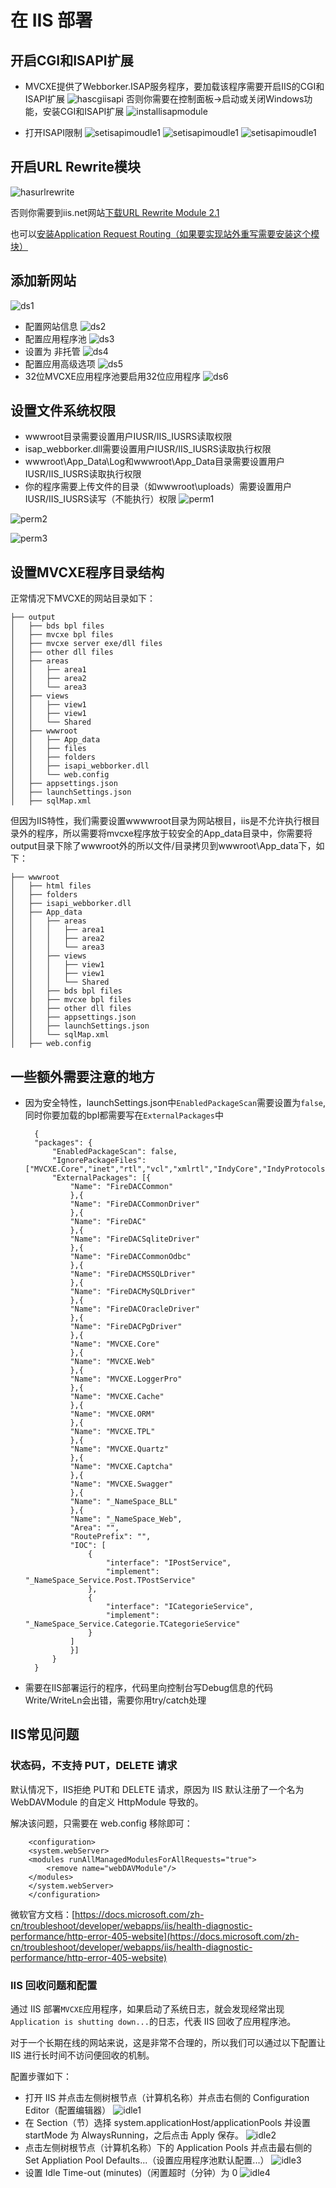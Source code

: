 # 在 IIS 部署

## 开启CGI和ISAPI扩展
- MVCXE提供了Webborker.ISAP服务程序，要加载该程序需要开启IIS的CGI和ISAPI扩展
![hascgiisapi](../images/hascgiisapi.png)
否则你需要在控制面板->启动或关闭Windows功能，安装CGI和ISAPI扩展
![installisapmodule](../images/installisapmodule.png)

- 打开ISAPI限制
![setisapimoudle1](../images/setisapimoudle1.png)
![setisapimoudle1](../images/setisapimoudle2.png)
![setisapimoudle1](../images/setisapimoudle3.png)

## 开启URL Rewrite模块
![hasurlrewrite](../images/hasurlrewrite.png)

否则你需要到iis.net网站[下载URL Rewrite Module 2.1](http://www.iis.net/downloads/microsoft/url-rewrite)

也可以[安装Application Request Routing（如果要实现站外重写需要安装这个模块）](http://www.iis.net/downloads/microsoft/application-request-routing)

## 添加新网站
![ds1](../images/ds1.png)
- 配置网站信息
![ds2](../images/ds2.png)
- 配置应用程序池
![ds3](../images/ds3.png)
- 设置为 非托管
![ds4](../images/ds4.png)
- 配置应用高级选项
![ds5](../images/ds5.png)
- 32位MVCXE应用程序池要启用32位应用程序
![ds6](../images/ds6.png)

## 设置文件系统权限
- wwwroot目录需要设置用户IUSR/IIS_IUSRS读取权限
- isap_webborker.dll需要设置用户IUSR/IIS_IUSRS读取执行权限
- wwwroot\App_Data\Log和wwwroot\App_Data目录需要设置用户IUSR/IIS_IUSRS读取执行权限
- 你的程序需要上传文件的目录（如wwwroot\uploads）需要设置用户IUSR/IIS_IUSRS读写（不能执行）权限
![perm1](../images/perm1.png)

![perm2](../images/perm2.png)

![perm3](../images/perm3.png)

## 设置MVCXE程序目录结构
正常情况下MVCXE的网站目录如下：

    ├── output
    │   ├── bds bpl files
    │   ├── mvcxe bpl files
    │   ├── mvcxe server exe/dll files
    │   ├── other dll files
    │   ├── areas
    │   │   ├── area1
    │   │   ├── area2
    │   │   └── area3
    │   ├── views
    │   │   ├── view1
    │   │   ├── view1
    │   │   └── Shared
    │   ├── wwwroot
    │   │   ├── App_data
    │   │   ├── files
    │   │   ├── folders
    │   │   ├── isapi_webborker.dll
    │   │   └── web.config
    │   ├── appsettings.json
    │   ├── launchSettings.json
    │   ├── sqlMap.xml

但因为IIS特性，我们需要设置wwwwroot目录为网站根目，iis是不允许执行根目录外的程序，所以需要将mvcxe程序放于较安全的App_data目录中，你需要将output目录下除了wwwroot外的所以文件/目录拷贝到wwwroot\App_data下，如下：

    ├── wwwroot
    │   ├── html files
    │   ├── folders
    │   ├── isapi_webborker.dll
    │   ├── App_data
    │   │   ├── areas
    │   │   │   ├── area1
    │   │   │   ├── area2
    │   │   │   └── area3
    │   │   ├── views
    │   │   │   ├── view1
    │   │   │   ├── view1
    │   │   │   └── Shared
    │   │   ├── bds bpl files
    │   │   ├── mvcxe bpl files
    │   │   ├── other dll files
    │   │   ├── appsettings.json
    │   │   ├── launchSettings.json
    │   │   └── sqlMap.xml
    │   ├── web.config

## 一些额外需要注意的地方
- 因为安全特性，launchSettings.json中`EnabledPackageScan`需要设置为`false`,同时你要加载的bpl都需要写在`ExternalPackages`中

        {
        "packages": {
            "EnabledPackageScan": false,
            "IgnorePackageFiles": ["MVCXE.Core","inet","rtl","vcl","xmlrtl","IndyCore","IndyProtocols","IndySystem","CustomIPTransport","IndyIPCommon","IndyIPServer","dbrtl"],
            "ExternalPackages": [{
                "Name": "FireDACCommon"
                },{
                "Name": "FireDACCommonDriver"
                },{
                "Name": "FireDAC"
                },{
                "Name": "FireDACSqliteDriver"
                },{
                "Name": "FireDACCommonOdbc"
                },{
                "Name": "FireDACMSSQLDriver"
                },{
                "Name": "FireDACMySQLDriver"
                },{
                "Name": "FireDACOracleDriver"
                },{
                "Name": "FireDACPgDriver"
                },{
                "Name": "MVCXE.Core"
                },{
                "Name": "MVCXE.Web"
                },{
                "Name": "MVCXE.LoggerPro"
                },{
                "Name": "MVCXE.Cache"
                },{
                "Name": "MVCXE.ORM"
                },{
                "Name": "MVCXE.TPL"
                },{
                "Name": "MVCXE.Quartz"
                },{
                "Name": "MVCXE.Captcha"
                },{
                "Name": "MVCXE.Swagger"
                },{
                "Name": "_NameSpace_BLL"
                },{
                "Name": "_NameSpace_Web",
                "Area": "",
                "RoutePrefix": "",
                "IOC": [
                    {
                        "interface": "IPostService",
                        "implement": "_NameSpace_Service.Post.TPostService"
                    },
                    {
                        "interface": "ICategorieService",
                        "implement": "_NameSpace_Service.Categorie.TCategorieService"
                    }
                ]
                }]
            }
        }

- 需要在IIS部署运行的程序，代码里向控制台写Debug信息的代码Write/WriteLn会出错，需要你用try/catch处理

## IIS常见问题
### 状态码，不支持 PUT，DELETE 请求

默认情况下，IIS拒绝 PUT和 DELETE 请求，原因为 IIS 默认注册了一个名为 WebDAVModule 的自定义 HttpModule 导致的。

解决该问题，只需要在 web.config 移除即可：

        <configuration>
        <system.webServer>
        <modules runAllManagedModulesForAllRequests="true">
            <remove name="webDAVModule"/>
        </modules>
        </system.webServer>
        </configuration>

微软官方文档：[https://docs.microsoft.com/zh-cn/troubleshoot/developer/webapps/iis/health-diagnostic-performance/http-error-405-website](https://docs.microsoft.com/zh-cn/troubleshoot/developer/webapps/iis/health-diagnostic-performance/http-error-405-website)

### IIS 回收问题和配置

通过 IIS 部署`MVCXE`应用程序，如果启动了系统日志，就会发现经常出现`Application is shutting down...`的日志，代表 IIS 回收了应用程序池。

对于一个长期在线的网站来说，这是非常不合理的，所以我们可以通过以下配置让 IIS 进行长时间不访问便回收的机制。

配置步骤如下：

- 打开 IIS 并点击左侧树根节点（计算机名称）并点击右侧的 Configuration Editor（配置编辑器）
![idle1](../images/idle1.png)
- 在 Section（节）选择 system.applicationHost/applicationPools 并设置 startMode 为 AlwaysRunning，之后点击 Apply 保存。
![idle2](../images/idle2.png)
- 点击左侧树根节点（计算机名称）下的 Application Pools 并点击最右侧的 Set Appliation Pool Defaults...（设置应用程序池默认配置...）
![idle3](../images/idle3.png)
- 设置 Idle Time-out (minutes)（闲置超时（分钟）为 0
![idle4](../images/idle4.png)


